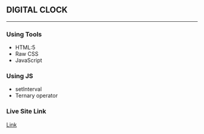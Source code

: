 ## DIGITAL CLOCK 
****

### Using Tools
* HTML:5
* Raw CSS
* JavaScript

### Using JS
* setInterval
* Ternary operator

### Live Site Link
<a href="https://digital-clock-rejoyan.netlify.app/">Link </a>
